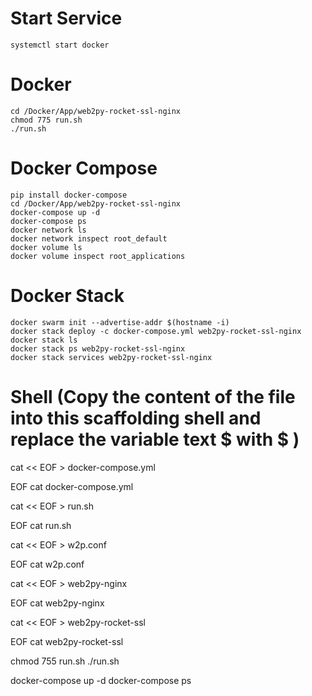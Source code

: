 # Start Service
	systemctl start docker

# Docker
	cd /Docker/App/web2py-rocket-ssl-nginx
	chmod 775 run.sh
	./run.sh

# Docker Compose
	pip install docker-compose
	cd /Docker/App/web2py-rocket-ssl-nginx
	docker-compose up -d
	docker-compose ps
	docker network ls
	docker network inspect root_default
	docker volume ls
	docker volume inspect root_applications

# Docker Stack
	docker swarm init --advertise-addr $(hostname -i)
	docker stack deploy -c docker-compose.yml web2py-rocket-ssl-nginx
	docker stack ls
	docker stack ps web2py-rocket-ssl-nginx
	docker stack services web2py-rocket-ssl-nginx

# Shell (Copy the content of the file into this scaffolding shell and replace the variable text $ with \$ )
cat << EOF > docker-compose.yml

EOF
cat docker-compose.yml

cat << EOF > run.sh

EOF
cat run.sh

cat << EOF > w2p.conf

EOF
cat w2p.conf

cat << EOF > web2py-nginx

EOF
cat web2py-nginx

cat << EOF > web2py-rocket-ssl

EOF
cat web2py-rocket-ssl

chmod 755 run.sh
./run.sh

docker-compose up -d
docker-compose ps
